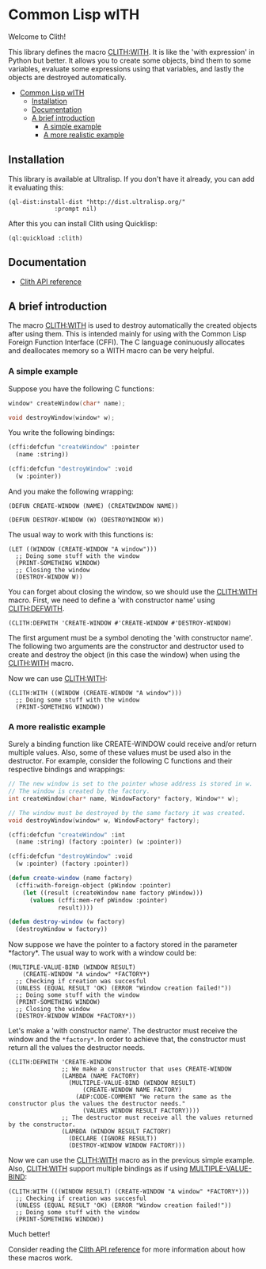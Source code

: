 <h1 id="header:ADP:HEADERTAG0">Common Lisp wITH</h1>

Welcome to Clith\!

This library defines the macro <a href="/docs/api.md#function:CLITH:WITH">CLITH:WITH</a>\. It is like the \'with expression\' in Python but better\. It allows you to create some objects\, bind them to some variables\, evaluate some expressions using that variables\, and lastly the objects are destroyed automatically\.

* <a href="/README.md#header:ADP:HEADERTAG0">Common Lisp wITH</a>
  * <a href="/README.md#header:ADP:HEADERTAG1">Installation</a>
  * <a href="/README.md#header:ADP:HEADERTAG2">Documentation</a>
  * <a href="/README.md#header:ADP:HEADERTAG3">A brief introduction</a>
    * <a href="/README.md#header:ADP:HEADERTAG4">A simple example</a>
    * <a href="/README.md#header:ADP:HEADERTAG5">A more realistic example</a>

<h2 id="header:ADP:HEADERTAG1">Installation</h2>

This library is available at Ultralisp\. If you don\'t have it already\, you can add it evaluating this\:

`````Lisp
(ql-dist:install-dist "http://dist.ultralisp.org/"
			 :prompt nil)
`````

After this you can install Clith using Quicklisp\:

`````Lisp
(ql:quickload :clith)
`````

<h2 id="header:ADP:HEADERTAG2">Documentation</h2>

* <a href="/docs/api.md#header:CLITH:API-REFERENCE-HEADER">Clith API reference</a>

<h2 id="header:ADP:HEADERTAG3">A brief introduction</h2>

The macro <a href="/docs/api.md#function:CLITH:WITH">CLITH:WITH</a> is used to destroy automatically the created objects after using them\. This is intended mainly for using with the Common Lisp Foreign Function Interface \(CFFI\)\. The C language coninuously allocates and deallocates memory so a WITH macro can be very helpful\.

<h3 id="header:ADP:HEADERTAG4">A simple example</h3>

Suppose you have the following C functions\:

`````C
window* createWindow(char* name);

void destroyWindow(window* w);
`````

You write the following bindings\:

`````CommonLisp
(cffi:defcfun "createWindow" :pointer
  (name :string))

(cffi:defcfun "destroyWindow" :void
  (w :pointer))
`````

And you make the following wrapping\:

`````Lisp
(DEFUN CREATE-WINDOW (NAME) (CREATEWINDOW NAME))

(DEFUN DESTROY-WINDOW (W) (DESTROYWINDOW W))
`````

The usual way to work with this functions is\:

`````Lisp
(LET ((WINDOW (CREATE-WINDOW "A window")))
  ;; Doing some stuff with the window
  (PRINT-SOMETHING WINDOW)
  ;; Closing the window
  (DESTROY-WINDOW W))
`````

You can forget about closing the window\, so we should use the <a href="/docs/api.md#function:CLITH:WITH">CLITH:WITH</a> macro\. First\, we need to define a \'with constructor name\' using <a href="/docs/api.md#function:CLITH:DEFWITH">CLITH:DEFWITH</a>\.

`````Lisp
(CLITH:DEFWITH 'CREATE-WINDOW #'CREATE-WINDOW #'DESTROY-WINDOW)
`````

The first argument must be a symbol denoting the \'with constructor name\'\. The following two arguments are the constructor and destructor used to create and destroy the object \(in this case the window\) when using the <a href="/docs/api.md#function:CLITH:WITH">CLITH:WITH</a> macro\.

Now we can use <a href="/docs/api.md#function:CLITH:WITH">CLITH:WITH</a>\:

`````Lisp
(CLITH:WITH ((WINDOW (CREATE-WINDOW "A window")))
  ;; Doing some stuff with the window
  (PRINT-SOMETHING WINDOW))
`````

<h3 id="header:ADP:HEADERTAG5">A more realistic example</h3>

Surely a binding function like CREATE\-WINDOW could receive and\/or return multiple values\. Also\, some of these values must be used also in the destructor\. For example\, consider the following C functions and their respective bindings and wrappings\:

`````C
// The new window is set to the pointer whose address is stored in w.
// The window is created by the factory.
int createWindow(char* name, WindowFactory* factory, Window** w);

// The window must be destroyed by the same factory it was created.
void destroyWindow(window* w, WindowFactory* factory);
`````

`````CommonLisp
(cffi:defcfun "createWindow" :int
  (name :string) (factory :pointer) (w :pointer))

(cffi:defcfun "destroyWindow" :void
  (w :pointer) (factory :pointer))
`````

`````CommonLisp
(defun create-window (name factory)
  (cffi:with-foreign-object (pWindow :pointer)
    (let ((result (createWindow name factory pWindow)))
      (values (cffi:mem-ref pWindow :pointer)
              result))))

(defun destroy-window (w factory)
  (destroyWindow w factory))
`````

Now suppose we have the pointer to a factory stored in the parameter \*factory\*\. The usual way to work with a window could be\:

`````Lisp
(MULTIPLE-VALUE-BIND (WINDOW RESULT)
    (CREATE-WINDOW "A window" *FACTORY*)
  ;; Checking if creation was succesful
  (UNLESS (EQUAL RESULT 'OK) (ERROR "Window creation failed!"))
  ;; Doing some stuff with the window
  (PRINT-SOMETHING WINDOW)
  ;; Closing the window
  (DESTROY-WINDOW WINDOW *FACTORY*))
`````

Let\'s make a \'with constructor name\'\. The destructor must receive the window and the ``` *factory* ```\. In order to achieve that\, the constructor must return all the values the destructor needs\.

`````Lisp
(CLITH:DEFWITH 'CREATE-WINDOW
               ;; We make a constructor that uses CREATE-WINDOW
               (LAMBDA (NAME FACTORY)
                 (MULTIPLE-VALUE-BIND (WINDOW RESULT)
                     (CREATE-WINDOW NAME FACTORY)
                   (ADP:CODE-COMMENT "We return the same as the constructor plus the values the destructor needs."
                     (VALUES WINDOW RESULT FACTORY))))
               ;; The destructor must receive all the values returned by the constructor.
               (LAMBDA (WINDOW RESULT FACTORY)
                 (DECLARE (IGNORE RESULT))
                 (DESTROY-WINDOW WINDOW FACTORY)))
`````

Now we can use the <a href="/docs/api.md#function:CLITH:WITH">CLITH:WITH</a> macro as in the previous simple example\. Also\, <a href="/docs/api.md#function:CLITH:WITH">CLITH:WITH</a> support multiple bindings as if using [MULTIPLE\-VALUE\-BIND](http://www.lispworks.com/reference/HyperSpec/Body/m_multip.htm)\:

`````Lisp
(CLITH:WITH (((WINDOW RESULT) (CREATE-WINDOW "A window" *FACTORY*)))
  ;; Checking if creation was succesful
  (UNLESS (EQUAL RESULT 'OK) (ERROR "Window creation failed!"))
  ;; Doing some stuff with the window
  (PRINT-SOMETHING WINDOW))
`````

Much better\!

Consider reading the <a href="/docs/api.md#header:CLITH:API-REFERENCE-HEADER">Clith API reference</a> for more information about how these macros work\.

